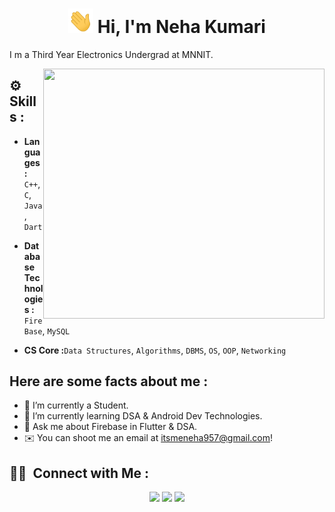 <h1 align="center"><img src="https://raw.githubusercontent.com/ABSphreak/ABSphreak/master/gifs/Hi.gif" width="40px" /> Hi, I'm Neha Kumari</h1>

I m a Third Year Electronics Undergrad at MNNIT.

<img align="right" src="https://www.pinclipart.com/picdir/big/452-4524012_depression-clipart-social-effect-of-social-media-drawing.png" width="450" height="400" />

## ⚙️ Skills :
- <b>Languages :</b>  <code>C++</code>, <code>C</code>, <code>Java</code>, `Dart`

- <b>Database Technologies :</b> <code>FireBase</code>, <code>MySQL</code>

- <b>CS Core :</b><code>Data Structures</code>, <code>Algorithms</code>, <code>DBMS</code>, <code>OS</code>, <code>OOP</code>, <code>Networking</code>

## Here are some facts about me :

- 🔭 I’m currently a Student.
- 🌱 I’m currently learning DSA & Android Dev Technologies.
- 💬 Ask me about Firebase in Flutter & DSA.
- ✉️ You can shoot me an email at itsmeneha957@gmail.com!

## 🤝🏻 &nbsp;Connect with Me :

<p align="center">
<a href="https://www.linkedin.com/in/neha-kumari-9119031aa"><img src="https://img.shields.io/badge/-Neha%20Kumari%20-0077B5?style=flat&logo=Linkedin&logoColor=white"/></a>
<a href="mailto:itsmeneha957@gmail.com"><img src="https://img.shields.io/badge/-itsmeneha957@gmail.com-D14836?style=flat&logo=Gmail&logoColor=white"/></a>
<a href="https://www.instagram.com/_neha_511/"><img src="https://img.shields.io/badge/-@dopexhit-E4405F?style=flat&logo=Instagram&logoColor=white"/></a>  
</p>

